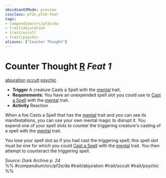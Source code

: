 ```yaml
---
obsidianUIMode: preview
cssclass: pf2e,pf2e-feat
tags:
- compendium/src/pf2e/da
- trait/abjuration
- trait/occult
- trait/psychic
aliases: ["Counter Thought"]
---
```

# Counter Thought  [R](../../rules/core-rulebook/chapter-9-playing-the-game.md#Actions "Reaction") *Feat 1*  
[abjuration](../../rules/traits/abjuration.md)  [occult](../../rules/traits/occult.md)  [psychic](../../rules/traits/psychic-da.md)  

- **Trigger** A creature Casts a Spell with the [mental](../../rules/traits/mental.md) trait.
- **Requirements**: You have an unexpended spell slot you could use to [Cast a Spell](../../rules/actions/cast-a-spell.md) with the [mental](../../rules/traits/mental.md) trait.
- **Activity** Reaction

When a foe Casts a Spell that has the [mental](../../rules/traits/mental.md) trait and you can see its manifestations, you can use your own mental magic to disrupt it. You expend one of your spell slots to counter the triggering creature's casting of a spell with the [mental](../../rules/traits/mental.md) trait.

You lose your spell slot as if you had cast the triggering spell; this spell slot must be one for which you could [Cast a Spell](../../rules/actions/cast-a-spell.md) with the [mental](../../rules/traits/mental.md) trait. You then attempt to counteract the triggering spell.

*Source: Dark Archive p. 24*  
%% #compendium/src/pf2e/da #trait/abjuration #trait/occult #trait/psychic %%